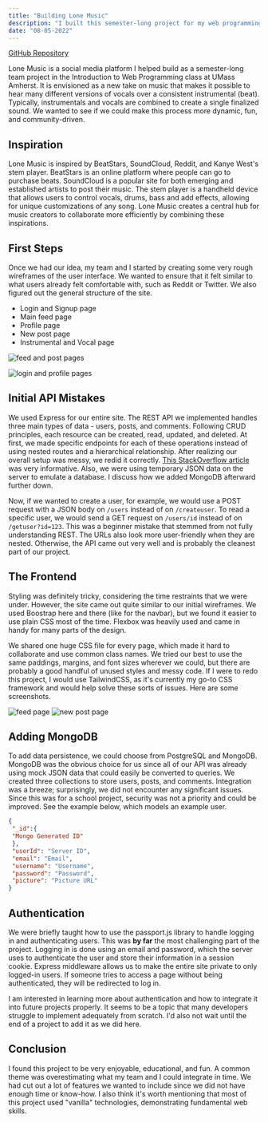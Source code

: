 ```yaml
---
title: "Building Lone Music"
description: "I built this semester-long project for my web programming class at UMass. Lone Music is a social media platform mixing elements of Reddit and Soundcloud."
date: "08-05-2022"
---
```


[GitHub Repository](https://github.com/joepetrillo/cs326-final-bullymaguire)

Lone Music is a social media platform I helped build as a semester-long team project in the Introduction to Web Programming class at UMass Amherst. It is envisioned as a new take on music that makes it possible to hear many different versions of vocals over a consistent instrumental (beat). Typically, instrumentals and vocals are combined to create a single finalized sound. We wanted to see if we could make this process more dynamic, fun, and community-driven.

## Inspiration

Lone Music is inspired by BeatStars, SoundCloud, Reddit, and Kanye West's stem player. BeatStars is an online platform where people can go to purchase beats. SoundCloud is a popular site for both emerging and established artists to post their music. The stem player is a handheld device that allows users to control vocals, drums, bass and add effects, allowing for unique customizations of any song. Lone Music creates a central hub for music creators to collaborate more efficiently by combining these inspirations.

## First Steps

Once we had our idea, my team and I started by creating some very rough wireframes of the user interface. We wanted to ensure that it felt similar to what users already felt comfortable with, such as Reddit or Twitter. We also figured out the general structure of the site.

- Login and Signup page
- Main feed page
- Profile page
- New post page
- Instrumental and Vocal page

![feed and post pages](/_tmp/public/img/lone-music/feed-post.png?as=webp)

![login and profile pages](/_tmp/public/img/lone-music/login-profile.png?as=webp)

## Initial API Mistakes

We used Express for our entire site. The REST API we implemented handles three main types of data - users, posts, and comments. Following CRUD principles, each resource can be created, read, updated, and deleted. At first, we made specific endpoints for each of these operations instead of using nested routes and a hierarchical relationship. After realizing our overall setup was messy, we redid it correctly. [This StackOverflow article](https://stackoverflow.blog/2020/03/02/best-practices-for-rest-api-design/) was very informative. Also, we were using temporary JSON data on the server to emulate a database. I discuss how we added MongoDB afterward further down.

Now, if we wanted to create a user, for example, we would use a POST request with a JSON body on `/users` instead of on `/createuser`. To read a specific user, we would send a GET request on `/users/id` instead of on `/getuser?id=123`. This was a beginner mistake that stemmed from not fully understanding REST. The URLs also look more user-friendly when they are nested. Otherwise, the API came out very well and is probably the cleanest part of our project.

## The Frontend

Styling was definitely tricky, considering the time restraints that we were under. However, the site came out quite similar to our initial wireframes. We used Boostrap here and there (like for the navbar), but we found it easier to use plain CSS most of the time. Flexbox was heavily used and came in handy for many parts of the design.

We shared one huge CSS file for every page, which made it hard to collaborate and use common class names. We tried our best to use the same paddings, margins, and font sizes wherever we could, but there are probably a good handful of unused styles and messy code. If I were to redo this project, I would use TailwindCSS, as it's currently my go-to CSS framework and would help solve these sorts of issues. Here are some screenshots.

![feed page](/_tmp/public/img/lone-music/feed.png?as=webp)
![new post page](/_tmp/public/img/lone-music/new-post.png?as=webp)

## Adding MongoDB

To add data persistence, we could choose from PostgreSQL and MongoDB. MongoDB was the obvious choice for us since all of our API was already using mock JSON data that could easily be converted to queries. We created three collections to store users, posts, and comments. Integration was a breeze; surprisingly, we did not encounter any significant issues. Since this was for a school project, security was not a priority and could be improved. See the example below, which models an example user.

```json
{
 "_id":{
 "Mongo Generated ID"
 },
 "userId": "Server ID",
 "email": "Email",
 "username": "Username",
 "password": "Password",
 "picture": "Picture URL"
}
```

## Authentication

We were briefly taught how to use the passport.js library to handle logging in and authenticating users. This was **by far** the most challenging part of the project. Logging in is done using an email and password, which the server uses to authenticate the user and store their information in a session cookie. Express middleware allows us to make the entire site private to only logged-in users. If someone tries to access a page without being authenticated, they will be redirected to log in.

I am interested in learning more about authentication and how to integrate it into future projects properly. It seems to be a topic that many developers struggle to implement adequately from scratch. I'd also not wait until the end of a project to add it as we did here.

## Conclusion

I found this project to be very enjoyable, educational, and fun. A common theme was overestimating what my team and I could integrate in time. We had cut out a lot of features we wanted to include since we did not have enough time or know-how. I also think it's worth mentioning that most of this project used "vanilla" technologies, demonstrating fundamental web skills.
